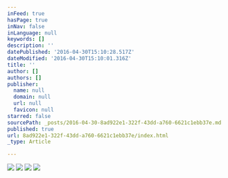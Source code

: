 ```yaml
---
inFeed: true
hasPage: true
inNav: false
inLanguage: null
keywords: []
description: ''
datePublished: '2016-04-30T15:10:28.517Z'
dateModified: '2016-04-30T15:10:01.316Z'
title: ''
author: []
authors: []
publisher:
  name: null
  domain: null
  url: null
  favicon: null
starred: false
sourcePath: _posts/2016-04-30-8ad922e1-322f-43dd-a760-6621c1ebb37e.md
published: true
url: 8ad922e1-322f-43dd-a760-6621c1ebb37e/index.html
_type: Article

---
```

![](https://the-grid-user-content.s3-us-west-2.amazonaws.com/742aa464-55f7-49e2-a44f-7ecad082bf25.jpg)
![](https://the-grid-user-content.s3-us-west-2.amazonaws.com/325c01b2-bec8-464e-b27c-17214f258274.jpg)
![](https://the-grid-user-content.s3-us-west-2.amazonaws.com/ca270eef-29e8-41f3-aba6-8e8d1548b654.jpg)
![](https://the-grid-user-content.s3-us-west-2.amazonaws.com/9903f849-dbd6-49cf-a833-1f3d2647448c.jpg)